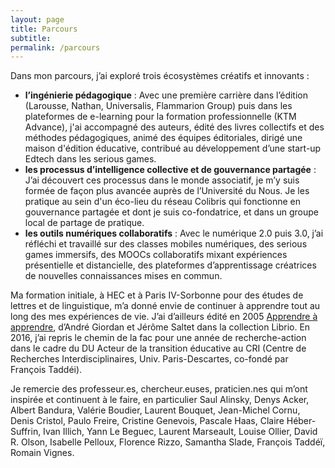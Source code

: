 ```yaml
---
layout: page
title: Parcours
subtitle:
permalink: /parcours
---
```


Dans mon parcours, j’ai exploré trois écosystèmes créatifs et innovants :

- **l’ingénierie pédagogique** : Avec une première carrière dans l’édition (Larousse, Nathan, Universalis, Flammarion Group) puis dans les plateformes de e-learning pour la formation professionnelle (KTM Advance), j'ai accompagné des auteurs, édité des livres collectifs et des méthodes pédagogiques, animé des équipes éditoriales, dirigé une maison d'édition éducative, contribué au développement d’une start-up Edtech dans les serious games.
- **les processus d’intelligence collective et de gouvernance partagée** : J’ai découvert ces processus dans le monde associatif, je m’y suis formée de façon plus avancée auprès de l’Université du Nous. Je les pratique au sein d'un éco-lieu du réseau Colibris qui fonctionne en gouvernance partagée et dont je suis co-fondatrice, et dans un groupe local de partage de pratique.
- **les outils numériques collaboratifs** : Avec le numérique 2.0 puis 3.0, j’ai réfléchi et travaillé sur des classes mobiles numériques, des serious games immersifs, des MOOCs collaboratifs mixant expériences présentielle et distancielle, des plateformes d’apprentissage créatrices de nouvelles connaissances mises en commun.

Ma formation initiale, à HEC et à Paris IV-Sorbonne pour des études de lettres et de linguistique, m’a donné envie de continuer à apprendre tout au long des mes expériences de vie. J’ai d’ailleurs édité en 2005 [Apprendre à apprendre](http://librio.net/Albums_Detail.cfm?id=47295), d’André Giordan et Jérôme Saltet dans la collection Librio. En 2016, j’ai repris le chemin de la fac pour une année de recherche-action dans le cadre du DU Acteur de la transition éducative au CRI (Centre de Recherches Interdisciplinaires, Univ. Paris-Descartes, co-fondé par François Taddéi).

Je remercie des professeur.es, chercheur.euses, praticien.nes qui m’ont inspirée et continuent à le faire, en particulier Saul Alinsky, Denys Acker, Albert Bandura, Valérie Boudier, Laurent Bouquet, Jean-Michel Cornu, Denis Cristol, Paulo Freire, Cristine Genevois, Pascale Haas, Claire Héber-Suffrin, Ivan Illich, Yann Le Beguec, Laurent Marseault, Louise Ollier, David R. Olson, Isabelle Pelloux, Florence Rizzo, Samantha Slade, François Taddéï, Romain Vignes.